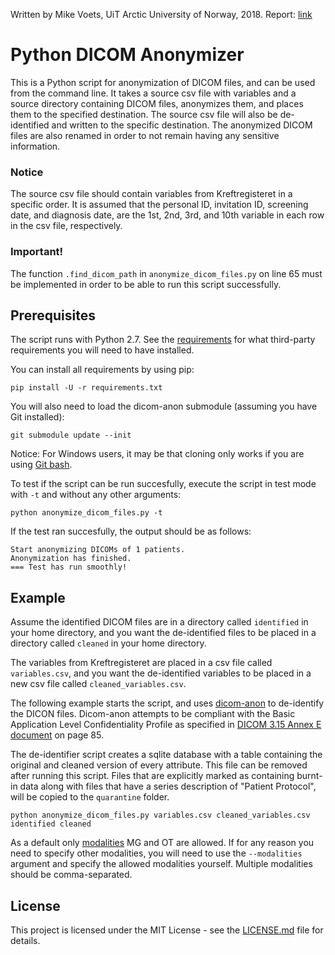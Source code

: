 Written by Mike Voets, UiT Arctic University of Norway, 2018.
Report: [link](https://github.com/mikevoets/dicom_anonymizer/blob/master/doc/report.pdf)

# Python DICOM Anonymizer

This is a Python script for anonymization of DICOM files, and can be used from the command line. It takes a source csv file with variables and a source directory containing DICOM files, anonymizes them, and places them to the specified destination. The source csv file will also be de-identified and written to the specific destination. The anonymized DICOM files are also renamed in order to not remain having any sensitive information.

### Notice

The source csv file should contain variables from Kreftregisteret in a specific order. It is assumed that the personal ID, invitation ID, screening date, and diagnosis date, are the 1st, 2nd, 3rd, and 10th variable in each row in the csv file, respectively.

### Important!

The function `.find_dicom_path` in `anonymize_dicom_files.py` on line 65 must be implemented in order to be able to run this script successfully.

## Prerequisites

The script runs with Python 2.7. See the [requirements](requirements.txt) for what third-party requirements you will need to have installed.

You can install all requirements by using pip:

```
pip install -U -r requirements.txt
```

You will also need to load the dicom-anon submodule (assuming you have Git installed):

```
git submodule update --init
```

Notice: For Windows users, it may be that cloning only works if you are using [Git bash](https://git-scm.com/downloads).

To test if the script can be run succesfully, execute the script in test mode with `-t` and without any other arguments:

```
python anonymize_dicom_files.py -t
```

If the test ran succesfully, the output should be as follows:

```
Start anonymizing DICOMs of 1 patients.
Anonymization has finished.
=== Test has run smoothly!
```

## Example

Assume the identified DICOM files are in a directory called `identified` in your home directory, and you want the de-identified files to be placed in a directory called `cleaned` in your home directory.

The variables from Kreftregisteret are placed in a csv file called `variables.csv`, and you want the de-identified variables to be placed in a new csv file called `cleaned_variables.csv`.

The following example starts the script, and uses [dicom-anon](https://github.com/chop-dbhi/dicom-anon) to de-identify the DICON files. Dicom-anon attempts to be compliant with the Basic Application Level Confidentiality Profile as specified in [DICOM 3.15 Annex E document](ftp://medical.nema.org/medical/dicom/2011/11_15pu.pdf) on page 85.

The de-identifier script creates a sqlite database with a table containing the original and cleaned version of every attribute. This file can be removed after running this script. Files that are explicitly marked as containing burnt-in data along with files that have a series description of "Patient Protocol", will be copied to the `quarantine` folder.

```
python anonymize_dicom_files.py variables.csv cleaned_variables.csv identified cleaned
```

As a default only [modalities](https://www.dicomlibrary.com/dicom/modality/) MG and OT are allowed. If for any reason you need to specify other modalities, you will need to use the `--modalities` argument and specify the allowed modalities yourself. Multiple modalities should be comma-separated.


## License

This project is licensed under the MIT License - see the [LICENSE.md](LICENSE.md) file for details.
